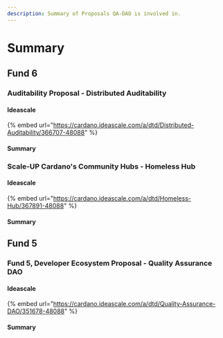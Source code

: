 ```yaml
---
description: Summary of Proposals QA-DAO is involved in.
---
```


# Summary

## Fund 6

### Auditability Proposal - Distributed Auditability

#### Ideascale

{% embed url="https://cardano.ideascale.com/a/dtd/Distributed-Auditability/366707-48088" %}

#### Summary

### Scale-UP Cardano's Community Hubs - Homeless Hub

#### Ideascale

{% embed url="https://cardano.ideascale.com/a/dtd/Homeless-Hub/367891-48088" %}

#### Summary



## Fund 5

### Fund 5, Developer Ecosystem Proposal - Quality Assurance DAO

#### Ideascale 

{% embed url="https://cardano.ideascale.com/a/dtd/Quality-Assurance-DAO/351678-48088" %}

#### Summary

